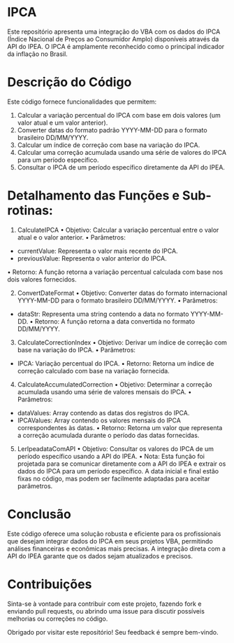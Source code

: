 # IPCA
Este repositório apresenta uma integração do VBA com os dados do IPCA (Índice Nacional de Preços ao Consumidor Amplo) disponíveis através da API do IPEA. O IPCA é amplamente reconhecido como o principal indicador da inflação no Brasil.

# Descrição do Código
Este código fornece funcionalidades que permitem:

1. Calcular a variação percentual do IPCA com base em dois valores (um valor atual e um valor anterior).
2. Converter datas do formato padrão YYYY-MM-DD para o formato brasileiro DD/MM/YYYY.
3. Calcular um índice de correção com base na variação do IPCA.
4. Calcular uma correção acumulada usando uma série de valores do IPCA para um período específico.
5. Consultar o IPCA de um período específico diretamente da API do IPEA.
   
# Detalhamento das Funções e Sub-rotinas:
1. CalculateIPCA
• Objetivo: Calcular a variação percentual entre o valor atual e o valor anterior.
• Parâmetros:
- currentValue: Representa o valor mais recente do IPCA.
- previousValue: Representa o valor anterior do IPCA.

• Retorno: A função retorna a variação percentual calculada com base nos dois valores fornecidos.
  
2. ConvertDateFormat
• Objetivo: Converter datas do formato internacional YYYY-MM-DD para o formato brasileiro DD/MM/YYYY.
• Parâmetros:
- dataStr: Representa uma string contendo a data no formato YYYY-MM-DD.
• Retorno: A função retorna a data convertida no formato DD/MM/YYYY.
  
3. CalculateCorrectionIndex
• Objetivo: Derivar um índice de correção com base na variação do IPCA.
• Parâmetros:
- IPCA: Variação percentual do IPCA.
• Retorno: Retorna um índice de correção calculado com base na variação fornecida.

4. CalculateAccumulatedCorrection
• Objetivo: Determinar a correção acumulada usando uma série de valores mensais do IPCA.
• Parâmetros:
- dataValues: Array contendo as datas dos registros do IPCA.
- IPCAValues: Array contendo os valores mensais do IPCA correspondentes às datas.
• Retorno: Retorna um valor que representa a correção acumulada durante o período das datas fornecidas.

5. LerIpeadataComAPI
• Objetivo: Consultar os valores do IPCA de um período específico usando a API do IPEA.
• Nota: Esta função foi projetada para se comunicar diretamente com a API do IPEA e extrair os dados do IPCA para um período específico. A data inicial e final estão fixas no código, mas podem ser facilmente adaptadas para aceitar parâmetros.

# Conclusão
Este código oferece uma solução robusta e eficiente para os profissionais que desejam integrar dados do IPCA em seus projetos VBA, permitindo análises financeiras e econômicas mais precisas. A integração direta com a API do IPEA garante que os dados sejam atualizados e precisos.

# Contribuições
Sinta-se à vontade para contribuir com este projeto, fazendo fork e enviando pull requests, ou abrindo uma issue para discutir possíveis melhorias ou correções no código.

Obrigado por visitar este repositório! Seu feedback é sempre bem-vindo.
